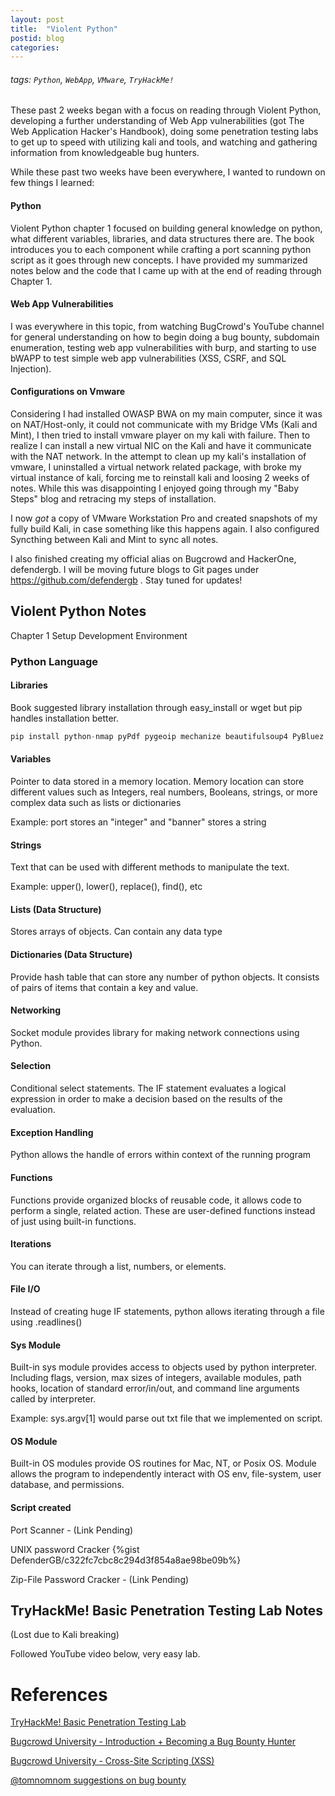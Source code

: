 ```yaml
---
layout: post
title:  "Violent Python"
postid: blog
categories:
---
```



###### tags: `Python`, `WebApp`, `VMware`, `TryHackMe!`

These past 2 weeks began with a focus on reading through Violent Python, developing a further understanding of Web App vulnerabilities (got The Web Application Hacker's Handbook), doing some penetration testing labs to get up to speed with utilizing kali and tools, and watching and gathering information from knowledgeable bug hunters.

While these past two weeks have been everywhere, I wanted to rundown on few things I learned:

#### Python

Violent Python chapter 1 focused on building general knowledge on python, what different variables, libraries, and data structures there are. The book introduces you to each component while crafting a port scanning python script as it goes through new concepts. I have provided my summarized notes below and the code that I came up with at the end of reading through Chapter 1.

#### Web App Vulnerabilities

I was everywhere in this topic, from watching BugCrowd's YouTube channel for general understanding on how to begin doing a bug bounty, subdomain enumeration, testing web app vulnerabilities with burp, and starting to use bWAPP to test simple web app vulnerabilities (XSS, CSRF, and SQL Injection).

#### Configurations on Vmware

Considering I had installed OWASP BWA on my main computer, since it was on NAT/Host-only, it could not communicate with my Bridge VMs (Kali and Mint), I then tried to install vmware player on my kali with failure. Then to realize I can install a new virtual NIC on the Kali and have it communicate with the NAT network. In the attempt to clean up my kali's installation of vmware, I uninstalled a virtual network related package, with broke my virtual instance of kali, forcing me to reinstall kali and loosing 2 weeks of notes. While this was disappointing I enjoyed going through my "Baby Steps" blog and retracing my steps of installation. 

I now *got* a copy of VMware Workstation Pro and created snapshots of my fully build Kali, in case something like this happens again. I also configured Syncthing between Kali and Mint to sync all notes.

I also finished creating my official alias on Bugcrowd and HackerOne, defendergb. I will be moving future blogs to Git pages under https://github.com/defendergb . Stay tuned for updates!
 
## Violent Python Notes

Chapter 1 Setup Development Environment

### Python Language
#### Libraries
Book suggested library installation through easy_install or wget but pip handles installation better.

```javascript
pip install python-nmap pyPdf pygeoip mechanize beautifulsoup4 PyBluez PyOBEX
```

#### Variables
Pointer to data stored in a memory location. Memory location can store different values such as Integers, real numbers, Booleans, strings, or more complex data such as lists or dictionaries

Example: port stores an "integer" and "banner" stores a string

#### Strings
Text that can be used with different methods to manipulate the text. 

Example: upper(), lower(), replace(), find(), etc

#### Lists (Data Structure)
Stores arrays of objects. Can contain any data type

#### Dictionaries (Data Structure)
Provide hash table that can store any number of python objects. It consists of pairs of items that contain a key and value.

#### Networking
Socket module provides library for making network connections using Python.

#### Selection
Conditional select statements. The IF statement evaluates a logical expression in order to make a decision based on the results of the evaluation.

#### Exception Handling
Python allows the handle of errors within context of the running program

#### Functions
Functions provide organized blocks of reusable code, it allows code to perform a single, related action. These are user-defined functions instead of just using built-in functions.

#### Iterations
You can iterate through a list, numbers, or elements.

#### File I/O
Instead of creating huge IF statements, python allows iterating through a file using .readlines()

#### Sys Module
Built-in sys module provides access to objects used by python interpreter. Including flags, version, max sizes of integers, available modules, path hooks, location of standard error/in/out, and command line arguments called by interpreter. 

Example: sys.argv[1] would parse out txt file that we implemented on script.

#### OS Module
Built-in OS modules provide OS routines for Mac, NT, or Posix OS. Module allows the program to independently interact with OS env, file-system, user database, and permissions.

#### Script created
Port Scanner - (Link Pending)

UNIX password Cracker
{%gist DefenderGB/c322fc7cbc8c294d3f854a8ae98be09b%}

Zip-File Password Cracker - (Link Pending)



## TryHackMe! Basic Penetration Testing Lab Notes
(Lost due to Kali breaking) 

Followed YouTube video below, very easy lab.


# References
[TryHackMe! Basic Penetration Testing Lab](https://www.youtube.com/watch?v=xl2Xx5YOKcI&list=PLu38WVf2qAwR0GqLwSZ0r5lSIAj46b-Vq&index=61&t=0s)

[Bugcrowd University - Introduction + Becoming a Bug Bounty Hunter](https://www.youtube.com/watch?v=EZzAl-bfu7Q&list=PLu38WVf2qAwR0GqLwSZ0r5lSIAj46b-Vq&index=50&t=0s%20%20https://www.youtube.com/watch?v=dlx0_63CjC8&list=PLu38WVf2qAwR0GqLwSZ0r5lSIAj46b-Vq&index=72&t=0s)

[Bugcrowd University - Cross-Site Scripting (XSS)](https://www.youtube.com/watch?v=gkMl1suyj3M&t=1259s)

[@tomnomnom suggestions on bug bounty](https://www.youtube.com/watch?v=l8iXMgk2nnY&list=PLu38WVf2qAwR0GqLwSZ0r5lSIAj46b-Vq&index=26&t=0s)
